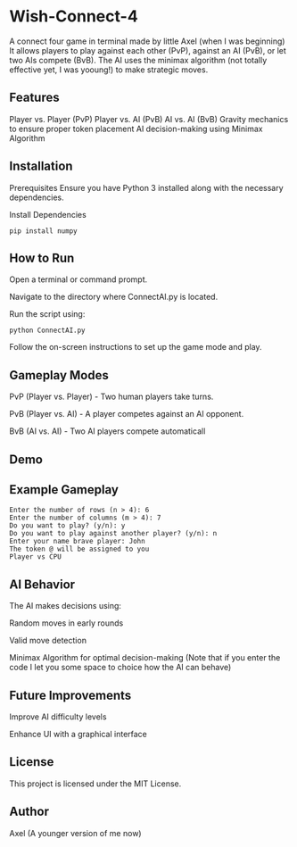 # Wish-Connect-4
A connect four game in terminal made by little Axel (when I was beginning)
It allows players to play against each other (PvP), against an AI (PvB), or let two AIs compete (BvB). The AI uses the minimax algorithm (not totally effective yet, I was yooung!) to make strategic moves.



## Features

  Player vs. Player (PvP)
  Player vs. AI (PvB)
  AI vs. AI (BvB)
  Gravity mechanics to ensure proper token placement
  AI decision-making using Minimax Algorithm

## Installation
Prerequisites
Ensure you have Python 3 installed along with the necessary dependencies.

Install Dependencies

```pip install numpy```



## How to Run
  Open a terminal or command prompt.

  Navigate to the directory where ConnectAI.py is located.

  Run the script using:
  
  ```python ConnectAI.py```
  
  Follow the on-screen instructions to set up the game mode and play.

  

## Gameplay Modes
  PvP (Player vs. Player) - Two human players take turns.
  
  PvB (Player vs. AI) - A player competes against an AI opponent.
  
  BvB (AI vs. AI) - Two AI players compete automaticall

## Demo

## Example Gameplay

```
Enter the number of rows (n > 4): 6
Enter the number of columns (m > 4): 7
Do you want to play? (y/n): y
Do you want to play against another player? (y/n): n
Enter your name brave player: John
The token @ will be assigned to you
Player vs CPU
```

## AI Behavior

The AI makes decisions using:

  Random moves in early rounds

  Valid move detection

  Minimax Algorithm for optimal decision-making (Note that if you enter the code I let you some space to choice how the AI can behave)



## Future Improvements

  Improve AI difficulty levels

  Enhance UI with a graphical interface



## License

  This project is licensed under the MIT License.



## Author

  Axel (A younger version of me now)


